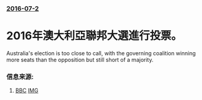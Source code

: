 ### [2016-07-2](/news/2016/07/2/index.md)

##### 
# 2016年澳大利亞聯邦大選進行投票。 

Australia's election is too close to call, with the governing coalition winning more seats than the opposition but still short of a majority.


### 信息来源:

1. [BBC](http://www.bbc.co.uk/news/world-australia-36680725) [IMG](https://ichef.bbci.co.uk/news/1024/branded_news/17958/production/_90200669_tv033843318.jpg)
